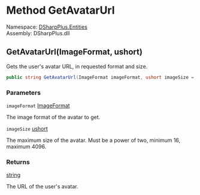 # Method GetAvatarUrl

Namespace: [DSharpPlus.Entities](DSharpPlus.Entities.md)  
Assembly: DSharpPlus.dll

## <a id="DSharpPlus_Entities_DiscordUser_GetAvatarUrl_DSharpPlus_ImageFormat_System_UInt16_"></a>GetAvatarUrl\(ImageFormat, ushort\)

Gets the user's avatar URL, in requested format and size.

```csharp
public string GetAvatarUrl(ImageFormat imageFormat, ushort imageSize = 1024)
```

### Parameters

`imageFormat` [ImageFormat](DSharpPlus.ImageFormat.md)

The image format of the avatar to get.

`imageSize` [ushort](https://learn.microsoft.com/dotnet/api/system.uint16)

The maximum size of the avatar. Must be a power of two, minimum 16, maximum 4096.

### Returns

[string](https://learn.microsoft.com/dotnet/api/system.string)

The URL of the user's avatar.

